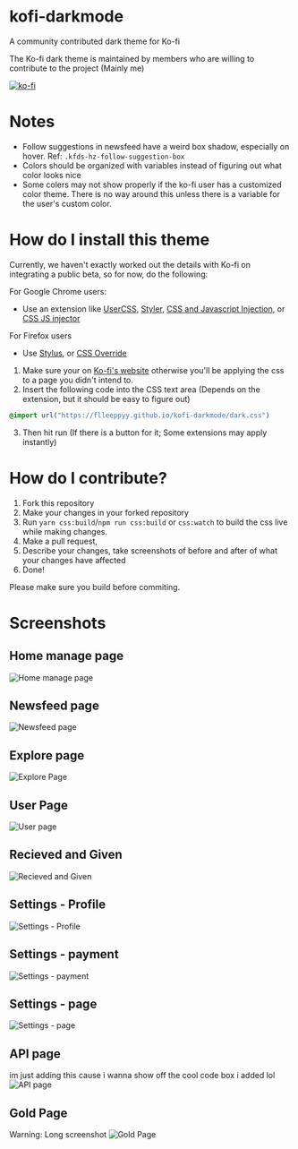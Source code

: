 # kofi-darkmode
A community contributed dark theme for Ko-fi

The Ko-fi dark theme is maintained by members who are willing to contribute to the project (Mainly me)

[![ko-fi](https://www.ko-fi.com/img/githubbutton_sm.svg)](https://ko-fi.com/flleeppyy)


# Notes
- Follow suggestions in newsfeed have a weird box shadow, especially on hover. Ref: `.kfds-hz-follow-suggestion-box`
- Colors should be organized with variables instead of figuring out what color looks nice
- Some colers may not show properly if the ko-fi user has a customized color theme. There is no way around this unless there is a variable for the user's custom color.

# How do I install this theme
Currently, we haven't exactly worked out the details with Ko-fi on integrating a public beta, so for now, do the following:  

For Google Chrome users:
* Use an extension like [UserCSS](https://chrome.google.com/webstore/detail/user-css/okpjlejfhacmgjkmknjhadmkdbcldfcb), [Styler](https://chrome.google.com/webstore/detail/styler/bogdgcfoocbajfkjjolkmcdcnnellpkb/), [CSS and Javascript Injection](https://chrome.google.com/webstore/detail/css-and-javascript-inject/ckddknfdmcemedlmmebildepcmneakaa), or [CSS JS injector](https://chrome.google.com/webstore/detail/css-js-injector/gamgadbdliolbhjdcfjjpjfjhgfnckbp)  

For Firefox users
* Use [Stylus](https://addons.mozilla.org/firefox/addon/styl-us/), or [CSS Override](https://addons.mozilla.org/en-US/firefox/addon/css-override/?src=search)  

1. Make sure your on [Ko-fi's website](https://ko-fi.com) otherwise you'll be applying the css to a page you didn't intend to.
2. Insert the following code into the CSS text area (Depends on the extension, but it should be easy to figure out)

```css
@import url("https://flleeppyy.github.io/kofi-darkmode/dark.css")
```
3. Then hit run (If there is a button for it; Some extensions may apply instantly)


# How do I contribute?
1. Fork this repository
2. Make your changes in your forked repository
3. Run `yarn css:build`/`npm run css:build` or `css:watch` to build the css live while making changes.
4. Make a pull request,
5. Describe your changes, take screenshots of before and after of what your changes have affected
6. Done!

Please make sure you build before commiting.


# Screenshots

## Home manage page
![Home manage page](https://raw.githubusercontent.com/flleeppyy/kofi-darkmode/master/screenshots/manage_page.png)

## Newsfeed page
![Newsfeed page](https://i.imgur.com/hSnMCur.gif)

## Explore page
![Explore Page](https://raw.githubusercontent.com/flleeppyy/kofi-darkmode/master/screenshots/explore.png)

## User Page
![User page](https://github.com/flleeppyy/kofi-darkmode/blob/master/screenshots/user_page.png?raw=true)

## Recieved and Given
![Recieved and Given](https://github.com/flleeppyy/kofi-darkmode/blob/master/screenshots/Recieved_and_given.png?raw=true)

## Settings - Profile
![Settings - Profile](https://github.com/flleeppyy/kofi-darkmode/blob/master/screenshots/settings_profile.png?raw=true)

## Settings - payment
![Settings - payment](https://github.com/flleeppyy/kofi-darkmode/blob/master/screenshots/settings_payment.png?raw=true)

## Settings - page
![Settings - page](https://github.com/flleeppyy/kofi-darkmode/blob/master/screenshots/settings_page.png?raw=true)

## API page
im just adding this cause i wanna show off the cool code box i added lol
![API page](https://github.com/flleeppyy/kofi-darkmode/blob/master/screenshots/API.png?raw=true)

## Gold Page
Warning: Long screenshot
![Gold Page](https://github.com/flleeppyy/kofi-darkmode/blob/master/screenshots/gold_page.png?raw=true)

